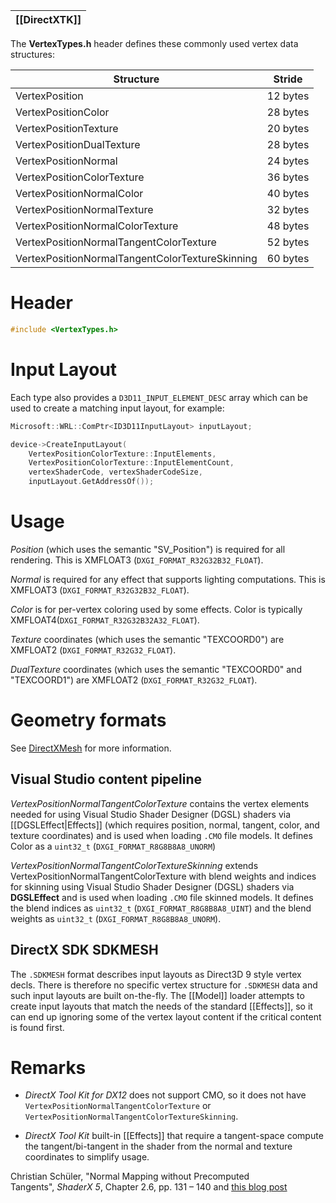 |[[DirectXTK]]|
|---|

The **VertexTypes.h** header defines these commonly used vertex data structures:

| Structure | Stride |
|---|---
| VertexPosition | 12 bytes |
| VertexPositionColor | 28 bytes |
| VertexPositionTexture | 20 bytes |
| VertexPositionDualTexture | 28 bytes |
| VertexPositionNormal | 24 bytes |
| VertexPositionColorTexture  | 36 bytes |
| VertexPositionNormalColor | 40 bytes |
| VertexPositionNormalTexture | 32 bytes |
| VertexPositionNormalColorTexture  |  48 bytes |
| VertexPositionNormalTangentColorTexture | 52 bytes |
| VertexPositionNormalTangentColorTextureSkinning | 60 bytes |

# Header
```cpp
#include <VertexTypes.h>
```

# Input Layout
Each type also provides a ``D3D11_INPUT_ELEMENT_DESC`` array which can be used to create a matching input layout, for example:

```cpp
Microsoft::WRL::ComPtr<ID3D11InputLayout> inputLayout;

device->CreateInputLayout(
    VertexPositionColorTexture::InputElements,
    VertexPositionColorTexture::InputElementCount,
    vertexShaderCode, vertexShaderCodeSize,
    inputLayout.GetAddressOf());
```

# Usage

*Position* (which uses the semantic "SV_Position") is required for all rendering. This is XMFLOAT3 (``DXGI_FORMAT_R32G32B32_FLOAT``).

*Normal* is required for any effect that supports lighting computations. This is XMFLOAT3 (``DXGI_FORMAT_R32G32B32_FLOAT``).

*Color* is for per-vertex coloring used by some effects.  Color is typically XMFLOAT4(``DXGI_FORMAT_R32G32B32A32_FLOAT``).

*Texture* coordinates (which uses the semantic "TEXCOORD0") are XMFLOAT2 (``DXGI_FORMAT_R32G32_FLOAT``).

*DualTexture* coordinates (which uses the semantic "TEXCOORD0" and "TEXCOORD1") are XMFLOAT2 (``DXGI_FORMAT_R32G32_FLOAT``).

# Geometry formats

See [DirectXMesh](https://github.com/Microsoft/DirectXMesh/wiki/Geometry-formats) for more information.

## Visual Studio content pipeline
_VertexPositionNormalTangentColorTexture_ contains the vertex elements needed for using Visual Studio Shader Designer (DGSL) shaders via [[DGSLEffect|Effects]] (which requires position, normal, tangent, color, and texture coordinates) and is used when loading ``.CMO`` file models. It defines Color as a ``uint32_t`` (``DXGI_FORMAT_R8G8B8A8_UNORM``)

_VertexPositionNormalTangentColorTextureSkinning_ extends VertexPositionNormalTangentColorTexture  with blend weights and indices for skinning using Visual Studio Shader Designer (DGSL) shaders via **DGSLEffect** and is used when loading ``.CMO`` file skinned models. It defines the blend indices as  ``uint32_t`` (``DXGI_FORMAT_R8G8B8A8_UINT``) and the blend weights as  ``uint32_t`` (``DXGI_FORMAT_R8G8B8A8_UNORM``).

## DirectX SDK SDKMESH
The ``.SDKMESH`` format describes input layouts as Direct3D 9 style vertex decls. There is therefore no specific vertex structure for ``.SDKMESH`` data and such input layouts are built on-the-fly. The [[Model]] loader attempts to create input layouts that match the needs of the standard [[Effects]], so it can end up ignoring some of the vertex layout content if the critical content is found first.

# Remarks

* *DirectX Tool Kit for DX12* does not support CMO, so it does not have ``VertexPositionNormalTangentColorTexture`` or ``VertexPositionNormalTangentColorTextureSkinning``.

* *DirectX Tool Kit* built-in [[Effects]] that require a tangent-space compute the tangent/bi-tangent in the shader from the normal and texture coordinates to simplify usage.

Christian Schüler, "Normal Mapping without Precomputed Tangents", *ShaderX 5*, Chapter 2.6, pp. 131 – 140 and [this blog post](http://www.thetenthplanet.de/archives/1180)
